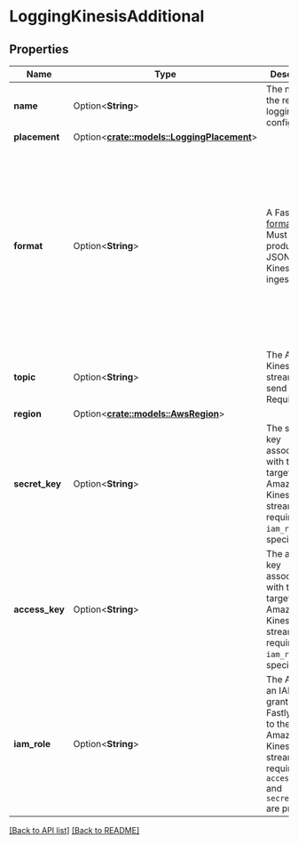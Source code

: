 # LoggingKinesisAdditional

## Properties

Name | Type | Description | Notes
------------ | ------------- | ------------- | -------------
**name** | Option<**String**> | The name for the real-time logging configuration. | 
**placement** | Option<[**crate::models::LoggingPlacement**](LoggingPlacement.md)> |  | 
**format** | Option<**String**> | A Fastly [log format string](https://docs.fastly.com/en/guides/custom-log-formats). Must produce valid JSON that Kinesis can ingest. | [default to {"timestamp":"%{begin:%Y-%m-%dT%H:%M:%S}t","time_elapsed":"%{time.elapsed.usec}V","is_tls":"%{if(req.is_ssl, \"true\", \"false\")}V","client_ip":"%{req.http.Fastly-Client-IP}V","geo_city":"%{client.geo.city}V","geo_country_code":"%{client.geo.country_code}V","request":"%{req.request}V","host":"%{req.http.Fastly-Orig-Host}V","url":"%{json.escape(req.url)}V","request_referer":"%{json.escape(req.http.Referer)}V","request_user_agent":"%{json.escape(req.http.User-Agent)}V","request_accept_language":"%{json.escape(req.http.Accept-Language)}V","request_accept_charset":"%{json.escape(req.http.Accept-Charset)}V","cache_status":"%{regsub(fastly_info.state, \"^(HIT-(SYNTH)|(HITPASS|HIT|MISS|PASS|ERROR|PIPE)).*\", \"\\2\\3\") }V"}]
**topic** | Option<**String**> | The Amazon Kinesis stream to send logs to. Required. | 
**region** | Option<[**crate::models::AwsRegion**](AwsRegion.md)> |  | 
**secret_key** | Option<**String**> | The secret key associated with the target Amazon Kinesis stream. Not required if `iam_role` is specified. | 
**access_key** | Option<**String**> | The access key associated with the target Amazon Kinesis stream. Not required if `iam_role` is specified. | 
**iam_role** | Option<**String**> | The ARN for an IAM role granting Fastly access to the target Amazon Kinesis stream. Not required if `access_key` and `secret_key` are provided. | 

[[Back to API list]](../README.md#documentation-for-api-endpoints) [[Back to README]](../README.md)


